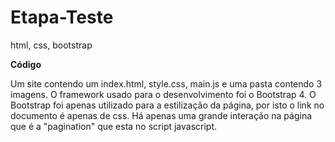 # Etapa-Teste
 html, css, bootstrap

**Código**

Um site contendo um index.html, style.css, main.js e uma pasta contendo 3 imagens.
O framework usado para o desenvolvimento foi o Bootstrap 4. 
O Bootstrap foi apenas utilizado para a estilização da página, por isto o link no documento é apenas de css.
Há apenas uma grande interação na página que é a "pagination" que esta no script javascript.
